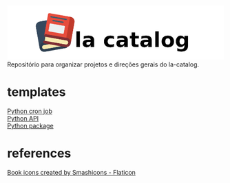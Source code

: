 ![la catalog logo](res/title.png)  
Repositório para organizar projetos e direções gerais do la-catalog.  

# templates
[Python cron job](https://github.com/thiagola92/python-cronjob)  
[Python API](https://github.com/thiagola92/python-api)  
[Python package](https://github.com/thiagola92/python-package)  

# references
<a href="https://www.flaticon.com/free-icons/book" title="book icons">Book icons created by Smashicons - Flaticon</a>  